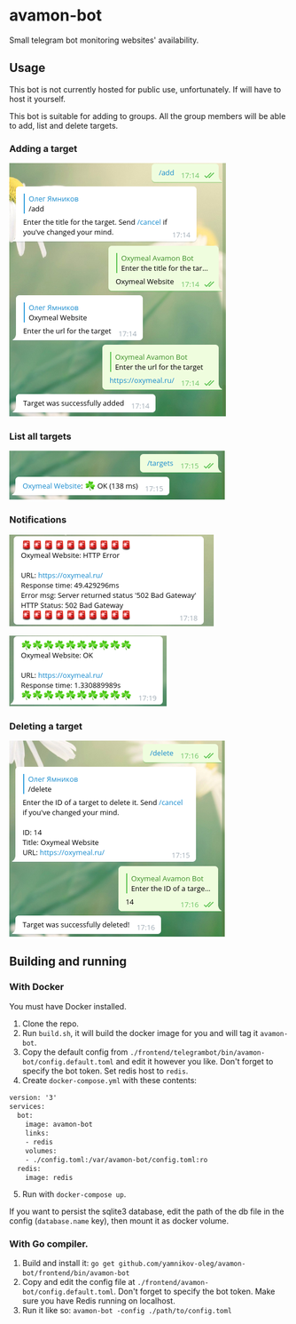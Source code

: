 # avamon-bot

Small telegram bot monitoring websites' availability.

## Usage

This bot is not currently hosted for public use, unfortunately. If will have to
host it yourself.

This bot is suitable for adding to groups. All the group members will be able to add, list and delete targets.

### Adding a target

![Adding a target](assets/adding.png)

### List all targets

![List all targets](assets/listing.png)

### Notifications

![Notification DOWN](assets/down_notif.png)

![Notification UP](assets/up_notif.png)

### Deleting a target

![Deleting a target](assets/deleting.png)

## Building and running

### With Docker

You must have Docker installed.

1. Clone the repo.
2. Run `build.sh`, it will build the docker image for you and will tag it `avamon-bot`.
3. Copy the default config from `./frontend/telegrambot/bin/avamon-bot/config.default.toml` and
  edit it however you like. Don't forget to specify the bot token. Set redis host to `redis`.
4. Create `docker-compose.yml` with these contents:
  ```
  version: '3'
  services:
    bot:
      image: avamon-bot
      links:
      - redis
      volumes:
      - ./config.toml:/var/avamon-bot/config.toml:ro
    redis:
      image: redis
  ```
5. Run with `docker-compose up`.

If you want to persist the sqlite3 database, edit the path of the db file in
the config (`database.name` key), then mount it as docker volume.

### With Go compiler.

1. Build and install it: `go get github.com/yamnikov-oleg/avamon-bot/frontend/bin/avamon-bot`
2. Copy and edit the config file at `./frontend/avamon-bot/config.default.toml`.
  Don't forget to specify the bot token. Make sure you have Redis running on localhost.
3. Run it like so: `avamon-bot -config ./path/to/config.toml`
